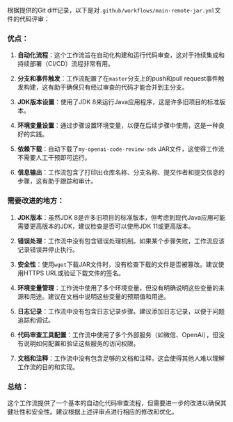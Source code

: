 根据提供的Git diff记录，以下是对`.github/workflows/main-remote-jar.yml`文件的代码评审：

### 优点：

1. **自动化流程**：这个工作流旨在自动化构建和运行代码审查，这对于持续集成和持续部署（CI/CD）流程非常有用。

2. **分支和事件触发**：工作流配置了在`master`分支上的push和pull request事件触发构建，这有助于确保只有经过审查的代码才能合并到主分支。

3. **JDK版本设置**：使用了JDK 8来运行Java应用程序，这是许多旧项目的标准版本。

4. **环境变量设置**：通过步骤设置环境变量，以便在后续步骤中使用，这是一种良好的实践。

5. **依赖下载**：自动下载了`my-openai-code-review-sdk` JAR文件，这使得工作流不需要人工干预即可运行。

6. **信息输出**：工作流包含了打印出仓库名称、分支名称、提交作者和提交信息的步骤，这有助于跟踪和审计。

### 需要改进的地方：

1. **JDK版本**：虽然JDK 8是许多旧项目的标准版本，但考虑到现代Java应用可能需要更高版本的JDK，建议检查是否可以使用JDK 11或更高版本。

2. **错误处理**：工作流中没有包含错误处理机制。如果某个步骤失败，工作流应该记录错误并停止执行。

3. **安全性**：使用`wget`下载JAR文件时，没有检查下载的文件是否被篡改。建议使用HTTPS URL或验证下载文件的签名。

4. **环境变量管理**：工作流中使用了多个环境变量，但没有明确说明这些变量的来源和用途。建议在文档中说明这些变量的预期值和用途。

5. **日志记录**：工作流中没有包含日志记录步骤。建议添加日志记录，以便于问题追踪和调试。

6. **代码审查工具配置**：工作流中使用了多个外部服务（如微信、OpenAi），但没有说明如何配置和验证这些服务的访问权限。

7. **文档和注释**：工作流中没有包含足够的文档和注释，这会使得其他人难以理解工作流的目的和实现。

### 总结：

这个工作流提供了一个基本的自动化代码审查流程，但需要进一步的改进以确保其健壮性和安全性。建议根据上述评审点进行相应的修改和优化。